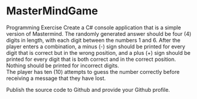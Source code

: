 # MasterMindGame
Programming Exercise Create a C# console application that is a simple version of Mastermind. 
The randomly generated answer should be four (4) digits in length, with each digit between the numbers 1 and 6.
After the player enters a combination, a minus (-) sign should be printed for every digit that is correct but
in the wrong position, and a plus (+) sign should be printed for every digit that is both correct and in the correct position.
Nothing should be printed for incorrect digits.  
The player has ten (10) attempts to guess the number correctly before receiving a message that they have lost. 
 
Publish the source code to Github and provide your Github profile.  
